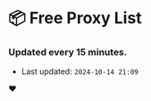 # :package: Free Proxy List
### Updated every 15 minutes.

- Last updated: `2024-10-14 21:09`

:heart:

